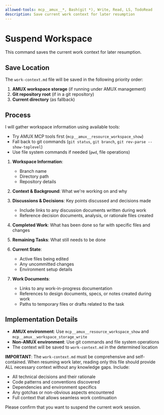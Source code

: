 ```yaml
---
allowed-tools: mcp__amux__*, Bash(git *), Write, Read, LS, TodoRead
description: Save current work context for later resumption
---
```


# Suspend Workspace

This command saves the current work context for later resumption.

## Save Location

The `work-context.md` file will be saved in the following priority order:

1. **AMUX workspace storage** (if running under AMUX management)
2. **Git repository root** (if in a git repository)
3. **Current directory** (as fallback)

## Process

I will gather workspace information using available tools:

- Try AMUX MCP tools first (`mcp__amux__resource_workspace_show`)
- Fall back to git commands (`git status`, `git branch`, `git rev-parse --show-toplevel`)
- Use file system commands if needed (`pwd`, file operations)

1. **Workspace Information**:
   - Branch name
   - Directory path
   - Repository details
2. **Context & Background**: What we're working on and why

3. **Discussions & Decisions**: Key points discussed and decisions made

   - Include links to any discussion documents written during work
   - Reference decision documents, analysis, or rationale files created

4. **Completed Work**: What has been done so far with specific files and changes

5. **Remaining Tasks**: What still needs to be done

6. **Current State**:

   - Active files being edited
   - Any uncommitted changes
   - Environment setup details

7. **Work Documents**:
   - Links to any work-in-progress documentation
   - References to design documents, specs, or notes created during work
   - Paths to temporary files or drafts related to the task

## Implementation Details

- **AMUX environment**: Use `mcp__amux__resource_workspace_show` and `mcp__amux__workspace_storage_write`
- **Non-AMUX environment**: Use git commands and file system operations
- The context will be saved to `work-context.md` in the determined location

**IMPORTANT**: The `work-context.md` must be comprehensive and self-contained. When resuming work later, reading only this file should provide ALL necessary context without any knowledge gaps. Include:

- All technical decisions and their rationale
- Code patterns and conventions discovered
- Dependencies and environment specifics
- Any gotchas or non-obvious aspects encountered
- Full context that allows seamless work continuation

Please confirm that you want to suspend the current work session.
